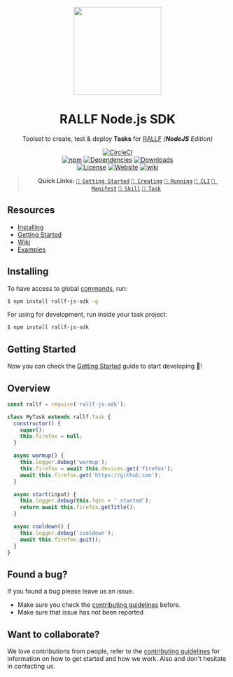 
<!-- Docs links -->
[docs:manifest]: https://github.com/RobotUnion/rallf-js-sdk/wiki/Manifest
[docs:cli]: https://github.com/RobotUnion/rallf-js-sdk/wiki/CLI
[docs:Task]: https://github.com/RobotUnion/rallf-js-sdk/wiki/Integration---Task
[docs:Skill]: https://github.com/RobotUnion/rallf-js-sdk/wiki/Integration---Skill
[docs:Running]: https://github.com/RobotUnion/rallf-js-sdk/wiki/Running-Tasks
[docs:Creating]: https://github.com/RobotUnion/rallf-js-sdk/wiki/Creating-Tasks
[docs:GettingStarted]: https://github.com/RobotUnion/rallf-js-sdk/wiki/Getting-Started


[license-img]: https://img.shields.io/github/license/RobotUnion/rallf-js-sdk.svg?style=flat-square
[github-link]: https://github.com/RobotUnion/rallf-js-sdk

[rallf-status-img]: https://img.shields.io/website-up-down-green-red/https/api.rallf.com.svg?label=site&style=flat-square
[rallf-link]: https://rallf.com

[npm-version-img]: https://img.shields.io/npm/v/rallf-js-sdk.svg?style=flat-square
[npm-link]: https://www.npmjs.com/package/rallf-js-sdk

[gh-pkg-version-img]: https://img.shields.io/github/package-json/v/RobotUnion/rallf-js-sdk.svg?style=flat-square
[npm-deps-img]: https://img.shields.io/david/RobotUnion/rallf-js-sdk.svg?style=flat-square

[wiki-img]: https://img.shields.io/badge/wiki-github-green.svg?longCache=true&style=flat-square
[wiki-link]: https://github.com/RobotUnion/rallf-js-sdk/wiki


<p align="center">
  <a href="http://rallf.com">
    <img src="https://robotunion.net/wp-content/uploads/2016/10/CREAR-BOT3.png" height="200">
  </a>
</p>
<h1 align="center">RALLF Node.js SDK</h1>

<div align="center">
  <p>Toolset to create, test & deploy <b>Tasks</b> for <a href="https://rallf.com">RALLF</a> <i>(<b>NodeJS</b> Edition)</i></p>
  
[![CircleCI](https://circleci.com/gh/RobotUnion/rallf-js-sdk.svg?style=svg)](https://circleci.com/gh/RobotUnion/rallf-js-sdk)  
[![npm]( https://img.shields.io/npm/v/rallf-js-sdk.svg?style=flat-square)](https://www.npmjs.com/package/rallf-js-sdk)
[![Dependencies][npm-deps-img]][github-link]
[![Downloads](https://img.shields.io/npm/dw/rallf-js-sdk.svg?style=flat-square)]()  
[![License][license-img]][github-link]
[![Website][rallf-status-img]][rallf-link]
[![wiki][wiki-img]][wiki-link]
  
<!-- Docs: [CLI][docs:cli], [Task][task-docs], [Skill][skill-docs], [Manifest][manifest-docs], [Creating][docs-create], [Running][docs-running] -->

> **Quick Links:**
[`🔗 Getting Started`][docs:GettingStarted]
[`🔗 Creating`][docs:Creating]
[`🔗 Running`][docs:Running]
[`🔗 CLI`][docs:cli]
[`🔗 Manifest`][docs:manifest]
[`🔗 Skill`][docs:Skill]
[`🔗 Task`][docs:Task]
</div>


## Resources
* [Installing](#installing)
* [Getting Started](#getting-started)
* [Wiki](https://github.com/RobotUnion/rallf-sdk/wiki)
* [Examples](examples)

## Installing
To have access to global [commands][docs:cli], run:
```zsh
$ npm install rallf-js-sdk -g
``` 

For using for development, run inside your task project:
```zsh
$ npm install rallf-js-sdk
```

## Getting Started
Now you can check the [Getting Started][docs:GettingStarted] guide to start developing 🤖!

## Overview
```js
const rallf = require('rallf-js-sdk'); 

class MyTask extends rallf.Task {
  constructor() {
    super();
    this.firefox = null;
  }

  async warmup() {
    this.logger.debug('warmup');
    this.firefox = await this.devices.get('firefox');
    await this.firefox.get('https://github.com');
  }

  async start(input) {
    this.logger.debug(this.fqtn + ' started');
    return await this.firefox.getTitle();
  }

  async cooldown() {
    this.logger.debug('cooldown');
    await this.firefox.quit();
  }
}
```


## Found a bug?
If you found a bug please leave us an issue.
* Make sure you check the [contributing guidelines](https://github.com/RobotUnion/rallf-js-sdk/blob/master/.github/CONTRIBUTING.md) before.
* Make sure that issue has not been reported

## Want to collaborate?
We love contributions from people, refer to the [contributing guidelines](https://github.com/RobotUnion/rallf-js-sdk/blob/master/.github/CONTRIBUTING.md) for information on how to get started and how we work. Also and don't hesitate in contacting us.

